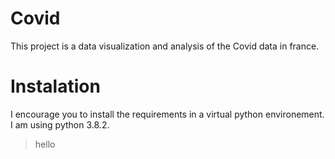 # Covid

This project is a data visualization and analysis of the Covid data in france. 

# Instalation 

I encourage you to install the requirements in a virtual python environement. I am using python 3.8.2. 

> hello 

